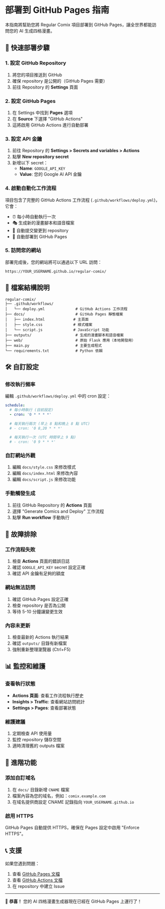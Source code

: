 # 部署到 GitHub Pages 指南

本指南將幫助您將 Regular Comix 項目部署到 GitHub Pages，讓全世界都能訪問您的 AI 生成四格漫畫。

## 🚀 快速部署步驟

### 1. 設定 GitHub Repository

1. 將您的項目推送到 GitHub
2. 確保 repository 是公開的（GitHub Pages 需要）
3. 前往 Repository 的 **Settings** 頁面

### 2. 設定 GitHub Pages

1. 在 Settings 中找到 **Pages** 選項
2. 在 **Source** 下選擇 "GitHub Actions"
3. 這將啟用 GitHub Actions 進行自動部署

### 3. 設定 API 金鑰

1. 前往 Repository 的 **Settings > Secrets and variables > Actions**
2. 點擊 **New repository secret**
3. 新增以下 secret：
   - **Name**: `GOOGLE_API_KEY`
   - **Value**: 您的 Google AI API 金鑰

### 4. 啟動自動化工作流程

項目包含了完整的 GitHub Actions 工作流程 (`.github/workflows/deploy.yml`)，它會：

- ⏰ 每小時自動執行一次
- 🎭 生成新的漫畫腳本和語音檔案
- 📝 自動提交變更到 repository
- 🚀 自動部署到 GitHub Pages

### 5. 訪問您的網站

部署完成後，您的網站將可以通過以下 URL 訪問：
```
https://YOUR_USERNAME.github.io/regular-comix/
```

## 📁 檔案結構說明

```
regular-comix/
├── .github/workflows/
│   └── deploy.yml              # GitHub Actions 工作流程
├── docs/                       # GitHub Pages 靜態檔案
│   ├── index.html             # 主頁面
│   ├── style.css              # 樣式檔案
│   └── script.js              # JavaScript 功能
├── outputs/                    # 生成的漫畫腳本和語音檔案
├── web/                        # 原始 Flask 應用（本地開發用）
├── main.py                     # 主要生成程式
└── requirements.txt            # Python 依賴
```

## 🛠️ 自訂設定

### 修改執行頻率

編輯 `.github/workflows/deploy.yml` 中的 cron 設定：

```yaml
schedule:
  # 每小時執行 (目前設定)
  - cron: '0 * * * *'
  
  # 每天執行兩次 (早上 8 點和晚上 8 點 UTC)
  # - cron: '0 8,20 * * *'
  
  # 每天執行一次 (UTC 時間早上 9 點)
  # - cron: '0 9 * * *'
```

### 自訂網站外觀

1. 編輯 `docs/style.css` 來修改樣式
2. 編輯 `docs/index.html` 來修改內容
3. 編輯 `docs/script.js` 來修改功能

### 手動觸發生成

1. 前往 GitHub Repository 的 **Actions** 頁面
2. 選擇 "Generate Comics and Deploy" 工作流程
3. 點擊 **Run workflow** 手動執行

## 🔧 故障排除

### 工作流程失敗

1. 檢查 **Actions** 頁面的錯誤日誌
2. 確認 `GOOGLE_API_KEY` secret 設定正確
3. 確認 API 金鑰有足夠的額度

### 網站無法訪問

1. 確認 GitHub Pages 設定正確
2. 檢查 repository 是否為公開
3. 等待 5-10 分鐘讓變更生效

### 內容未更新

1. 檢查最新的 Actions 執行結果
2. 確認 `outputs/` 目錄有新檔案
3. 強制重新整理瀏覽器 (Ctrl+F5)

## 📊 監控和維護

### 查看執行狀態

- **Actions 頁面**: 查看工作流程執行歷史
- **Insights > Traffic**: 查看網站訪問統計
- **Settings > Pages**: 查看部署狀態

### 維護建議

1. 定期檢查 API 使用量
2. 監控 repository 儲存空間
3. 適時清理舊的 outputs 檔案

## 🎯 進階功能

### 添加自訂域名

1. 在 `docs/` 目錄新增 `CNAME` 檔案
2. 檔案內容為您的域名，例如：`comix.example.com`
3. 在域名提供商設定 CNAME 記錄指向 `YOUR_USERNAME.github.io`

### 啟用 HTTPS

GitHub Pages 自動提供 HTTPS，確保在 Pages 設定中啟用 "Enforce HTTPS"。

## 📞 支援

如果您遇到問題：

1. 查看 [GitHub Pages 文檔](https://docs.github.com/en/pages)
2. 查看 [GitHub Actions 文檔](https://docs.github.com/en/actions)
3. 在 repository 中建立 Issue

---

🎉 **恭喜！** 您的 AI 四格漫畫生成器現在已經在 GitHub Pages 上運行了！
